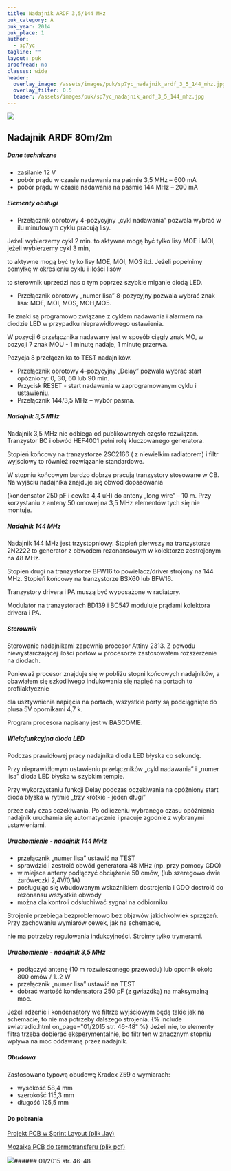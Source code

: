 ```yaml
---
title: Nadajnik ARDF 3,5/144 MHz
puk_category: A
puk_year: 2014
puk_place: 1
author: 
  - sp7yc
tagline: ""
layout: puk
proofread: no
classes: wide
header:
  overlay_image: /assets/images/puk/sp7yc_nadajnik_ardf_3_5_144_mhz.jpg
  overlay_filter: 0.5
  teaser: /assets/images/puk/sp7yc_nadajnik_ardf_3_5_144_mhz.jpg
---
```






 



![](assets/data/img/projects/2014-1-0.jpg) 



Nadajnik ARDF 80m/2m
--------------------







##### Dane techniczne




* zasilanie 12 V
* pobór prądu w czasie nadawania na paśmie 3,5 MHz – 600 mA
* pobór prądu w czasie nadawania na paśmie 144 MHz – 200 mA




##### Elementy obsługi




* Przełącznik obrotowy 4-pozycyjny „cykl nadawania” pozwala wybrać w ilu minutowym cyklu pracują lisy.

 Jeżeli wybierzemy cykl 2 min. to aktywne mogą być tylko lisy MOE i MOI, jeżeli wybierzemy cykl 3 min,

 to aktywne mogą być tylko lisy MOE, MOI, MOS itd. Jeżeli popełnimy pomyłkę w określeniu cyklu i ilości lisów

 to sterownik uprzedzi nas o tym poprzez szybkie miganie diodą LED.
* Przełącznik obrotowy „numer lisa” 8-pozycyjny pozwala wybrać znak lisa: MOE, MOI, MOS, MOH,MO5.

 Te znaki są programowo związane z cyklem nadawania i alarmem na diodzie LED w przypadku nieprawidłowego ustawienia.

 W pozycji 6 przełącznika nadawany jest w sposób ciągły znak MO, w pozycji 7 znak MOU - 1 minutę nadaje, 1 minutę przerwa.

 Pozycja 8 przełącznika to TEST nadajników.
* Przełącznik obrotowy 4–pozycyjny „Delay” pozwala wybrać start opóźniony: 0, 30, 60 lub 90 min.
* Przycisk RESET - start nadawania w zaprogramowanym cyklu i ustawieniu.
* Przełącznik 144/3,5 MHz – wybór pasma.




##### Nadajnik 3,5 MHz




 Nadajnik 3,5 MHz nie odbiega od publikowanych często rozwiązań. Tranzystor BC i obwód HEF4001 pełni rolę kluczowanego generatora.

 Stopień końcowy na tranzystorze 2SC2166 ( z niewielkim radiatorem) i filtr wyjściowy to również rozwiązanie standardowe.

 W stopniu końcowym bardzo dobrze pracują tranzystory stosowane w CB. Na wyjściu nadajnika znajduje się obwód dopasowania

 (kondensator 250 pF i cewka 4,4 uH) do anteny „long wire” – 10 m. Przy korzystaniu z anteny 50 omowej na 3,5 MHz elementów tych się nie montuje.




##### Nadajnik 144 MHz




 Nadajnik 144 MHz jest trzystopniowy. Stopień pierwszy na tranzystorze 2N2222 to generator z obwodem rezonansowym w kolektorze zestrojonym na 48 MHz.

 Stopień drugi na tranzystorze BFW16 to powielacz/driver strojony na 144 MHz. Stopień końcowy na tranzystorze BSX60 lub BFW16.

 Tranzystory drivera i PA muszą być wyposażone w radiatory.

 Modulator na tranzystorach BD139 i BC547 moduluje prądami kolektora drivera i PA.




##### Sterownik




 Sterowanie nadajnikami zapewnia procesor Attiny 2313. Z powodu niewystarczającej ilości portów w procesorze zastosowałem rozszerzenie na diodach.

 Ponieważ procesor znajduje się w pobliżu stopni końcowych nadajników, a obawiałem się szkodliwego indukowania się napięć na portach to profilaktycznie

 dla usztywnienia napięcia na portach, wszystkie porty są podciągnięte do plusa 5V opornikami 4,7 k.

Program procesora napisany jest w BASCOMIE.




##### Wielofunkcyjna dioda LED




 Podczas prawidłowej pracy nadajnika dioda LED błyska co sekundę.

 Przy nieprawidłowym ustawieniu przełączników „cykl nadawania” i „numer lisa” dioda LED błyska w szybkim tempie.

 Przy wykorzystaniu funkcji Delay podczas oczekiwania na opóźniony start dioda błyska w rytmie „trzy krótkie - jeden długi”

 przez cały czas oczekiwania. Po odliczeniu wybranego czasu opóźnienia nadajnik uruchamia się automatycznie i pracuje zgodnie z wybranymi ustawieniami.

 


##### Uruchomienie - nadajnik 144 MHz




* przełącznik „numer lisa” ustawić na TEST
* sprawdzić i zestroić obwód generatora 48 MHz (np. przy pomocy GDO)
* w miejsce anteny podłączyć obciążenie 50 omów, (lub szeregowo dwie żaróweczki 2,4V/0,1A)
* posługując się wbudowanym wskaźnikiem dostrojenia i GDO dostroić do rezonansu wszystkie obwody
* można dla kontroli odsłuchiwać sygnał na odbiorniku






 Strojenie przebiega bezproblemowo bez objawów jakichkolwiek sprzężeń. Przy zachowaniu wymiarów cewek, jak na schemacie,

 nie ma potrzeby regulowania indukcyjności. Stroimy tylko trymerami.




##### Uruchomienie - nadajnik 3,5 MHz




* podłączyć antenę (10 m rozwieszonego przewodu) lub opornik około 800 omów / 1..2 W
* przełącznik „numer lisa” ustawić na TEST
* dobrać wartość kondensatora 250 pF (z gwiazdką) na maksymalną moc.

 Jeżeli rdzenie i kondensatory we filtrze wyjściowym będą takie jak na schemacie, to nie ma potrzeby dalszego strojenia.
{% include swiatradio.html on_page="01/2015 str. 46-48" %}
 Jeżeli nie, to elementy filtra trzeba dobierać eksperymentalnie, bo filtr ten w znacznym stopniu wpływa na moc oddawaną przez nadajnik.




##### Obudowa





 Zastosowano typową obudowę Kradex Z59 o wymiarach:

 * wysokość 58,4 mm
* szerokość 115,3 mm
* długość 125,5 mm





#### Do pobrania

[Projekt PCB w Sprint Layout (plik .lay)](/assets/bin/SP7YC_Nadajnik-ARDF.lay)

[Mozaika PCB do termotransferu (plik pdf)](/assets/bin/SP7YC_Nadajnik-ARDF_PCB.pdf)




![](assets/img/logo/sr_logo_s.jpg)###### 01/2015 str. 46-48

 





 


